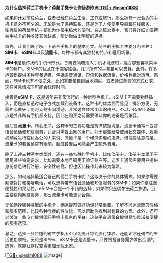 **为什么选择荷兰手机卡？荷蘭手機卡让你畅游欧洲[[TG💪+ @esim1088](https://t.me/s/esim1088)]**

如果你计划前往荷兰，或者已经在荷兰生活、工作或旅行，那么拥有一张合适的手机卡是必不可少的。无论是为了保持联系，还是为了方便使用导航和在线服务，一张优质的荷兰手机卡都能为你带来极大的便利。在这篇文章中，我们将详细介绍荷兰手机卡的种类及其优缺点，帮助你做出明智的选择。

首先，让我们来了解一下荷兰手机卡的基本分类。荷兰的手机卡主要分为三种：**SIM卡**、**eSIM卡**以及**流量卡**。每种卡都有其独特的特点和适用场景。

**SIM卡**是最传统的手机卡形式。它需要物理插入手机才能使用，适合那些喜欢实体卡的用户。SIM卡的优点在于兼容性强，几乎所有的手机都可以支持。此外，许多运营商提供多种套餐选择，包括语音通话、短信和数据流量，价格也相对透明。然而，SIM卡也有不便之处，比如需要亲自到当地购买，或者通过邮寄的方式获取，这在紧急情况下可能会耽误时间。

接着是**eSIM卡**，这是近年来非常流行的一种新型手机卡。eSIM卡不需要物理插入，而是直接通过电子方式加载到设备中。这种卡的优势显而易见：携带方便，无需担心丢失；同时支持多国漫游，非常适合经常出国的用户。不过，eSIM卡的缺点是并非所有手机都支持，因此在购买之前需要确认你的设备是否兼容。

最后是**流量卡**，顾名思义，这种卡的主要功能是提供数据流量。流量卡通常不包含语音通话和短信服务，适合只需要上网的用户。对于那些经常使用社交媒体、观看视频或进行在线办公的人来说，流量卡是一个经济实惠的选择。但需要注意的是，流量卡的套餐通常有限制，超过套餐后可能会产生额外费用。

除了上述三种基本类型外，还有一些特殊的手机卡，比如注册卡。注册卡主要用于满足某些特定需求，比如需要本地号码用于验证账户等。这类卡通常需要用户提供身份信息进行注册，安全性较高，但也因此操作起来较为繁琐。

那么，如何选择最适合自己的荷兰手机卡呢？这取决于你的具体需求。如果你需要频繁拨打和接听电话，可以选择带有语音通话和短信服务的SIM卡；如果你更注重便捷性和灵活性，eSIM卡会是一个不错的选择；如果你只是偶尔去荷兰旅游，且主要依赖网络服务，那么流量卡可能更适合你。

无论选择哪种类型的手机卡，确保提前做好功课非常重要。了解不同运营商的价格和服务范围，比较各种套餐的性价比，可以帮助你找到最划算的方案。此外，还可以关注一些专门提供国际手机卡服务的平台，这些平台通常会提供更加灵活和便捷的服务选项。

总之，选择一张合适的荷兰手机卡不仅能提升你的旅行体验，还能让你在荷兰的生活更加顺畅。无论是SIM卡、eSIM卡还是流量卡，只要根据自身需求做出合理的选择，就能让旅程变得更加无忧无虑。

[[TG💪+ @esim1088](https://t.me/s/esim1088) ![Image](https://i.postimg.cc/4NQfJmqS/Snipaste-2025-05-13-00-14-12.png)]